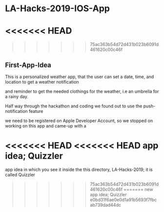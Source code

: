 # LA-Hacks-2019-IOS-App

<<<<<<< HEAD
=======

>>>>>>> 75ac363b54d72d431b023b6091d461620c00c46f
## First-App-Idea
This is a personalized weather app, that the user can set a date, time, and location to get a weather notification 

and reminder to get the needed clothings for the weather, i.e an umbrella for a rainy day. 

Half way through the hackathon and coding we found out to use the push-notification feature 

we need to be registered on Apple Developer Account, so we stopped on working on this app and came-up with a 

<<<<<<< HEAD
<<<<<<< HEAD
app idea; Quizzler
=======
app idea in which you see it inside the this directory, LA-Hacks-2019; it is called Quizzler
>>>>>>> 75ac363b54d72d431b023b6091d461620c00c46f
=======
new app idea; Quizzler
>>>>>>> e0bd31f6ae0e0d1a91b5693f7fbcab739dad44dc
